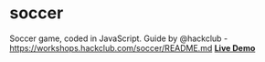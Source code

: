 # soccer
Soccer game, coded in JavaScript. Guide by @hackclub - https://workshops.hackclub.com/soccer/README.md
[**Live Demo**](http://jajoosam.tech/soccer)
